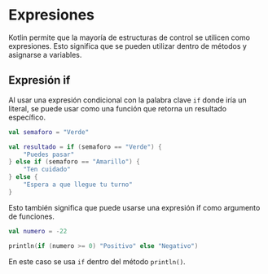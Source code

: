 # Expresiones

Kotlin permite que la mayoría de estructuras de control se utilicen como expresiones.
Esto significa que se pueden utilizar dentro de métodos y asignarse a variables.

## Expresión if

Al usar una expresión condicional con la palabra clave `if` donde iría un literal, se puede usar como una función que retorna un resultado específico.

```kotlin
val semaforo = "Verde"

val resultado = if (semaforo == "Verde") {
    "Puedes pasar"
} else if (semaforo == "Amarillo") {
    "Ten cuidado"
} else {
    "Espera a que llegue tu turno"
}
```

Esto también significa que puede usarse una expresión if como argumento de funciones.

```kotlin
val numero = -22

println(if (numero >= 0) "Positivo" else "Negativo")
```

En este caso se usa `if` dentro del método `println()`.
